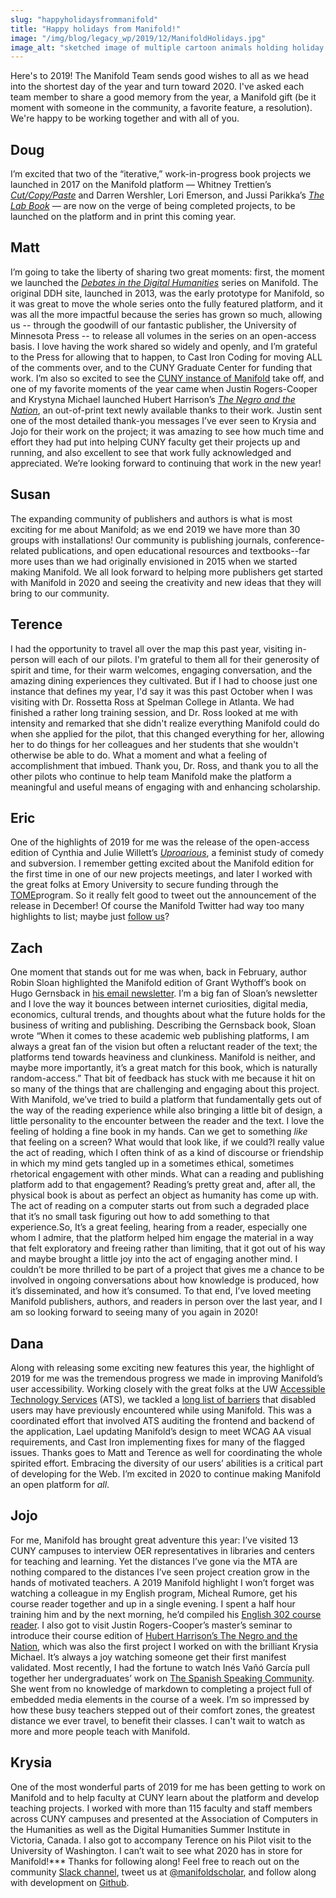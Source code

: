 ```yaml
---
slug: "happyholidaysfrommanifold"
title: "Happy holidays from Manifold!"
image: "/img/blog/legacy_wp/2019/12/ManifoldHolidays.jpg"
image_alt: "sketched image of multiple cartoon animals holding holiday items and a Manifold logo"
---
```


Here's to 2019! The Manifold Team sends good wishes to all as we head into the shortest day of the year and turn toward 2020. I've asked each team member to share a good memory from the year, a Manifold gift (be it moment with someone in the community, a favorite feature, a resolution). We're happy to be working together and with all of you.

<!--truncate-->

## Doug
I’m excited that two of the “iterative,” work-in-progress book projects we launched in 2017 on the Manifold platform — Whitney Trettien’s [_Cut/Copy/Paste_](https://manifold.umn.edu/projects/cut-copy-paste) and Darren Wershler, Lori Emerson, and Jussi Parikka’s [_The Lab Book_](https://manifold.umn.edu/projects/the-lab-book) — are now on the verge of being completed projects, to be launched on the platform and in print this coming year.&nbsp;

## Matt
I’m going to take the liberty of sharing two great moments: first, the moment we launched the [_Debates in the Digital Humanities_](http://dhdebates.gc.cuny.edu/) series on Manifold. The original DDH site, launched in 2013, was the early prototype for Manifold, so it was great to move the whole series onto the fully featured platform, and it was all the more impactful because the series has grown so much, allowing us -- through the goodwill of our fantastic publisher, the University of Minnesota Press -- to release all volumes in the series on an open-access basis. I love having the work shared so widely and openly, and I’m grateful to the Press for allowing that to happen, to Cast Iron Coding for moving ALL of the comments over, and to the CUNY Graduate Center for funding that work. I’m also so excited to see the [CUNY instance of Manifold](http://cuny.manifoldapp.org/) take off, and one of my favorite moments of the year came when Justin Rogers-Cooper and Krystyna Michael launched Hubert Harrison’s [_The Negro and the Nation_](https://cuny.manifoldapp.org/projects/hubert-harrison-the-negro-and-the-nation), an out-of-print text newly available thanks to their work. Justin sent one of the most detailed thank-you messages I’ve ever seen to Krysia and Jojo for their work on the project; it was amazing to see how much time and effort they had put into helping CUNY faculty get their projects up and running, and also excellent to see that work fully acknowledged and appreciated. We’re looking forward to continuing that work in the new year!&nbsp;

## Susan
The expanding community of publishers and authors is what is most exciting for me about Manifold; as we end 2019 we have more than 30 groups with installations! Our community is publishing journals, conference-related publications, and open educational resources and textbooks--far more uses than we had originally envisioned in 2015 when we started making Manifold. We all look forward to helping more publishers get started with Manifold in 2020 and seeing the creativity and new ideas that they will bring to our community.

## Terence
I had the opportunity to travel all over the map this past year, visiting in-person will each of our pilots. I'm grateful to them all for their generosity of spirit and time, for their warm welcomes, engaging conversation, and the amazing dining experiences they cultivated. But if I had to choose just one instance that defines my year, I'd say it was this past October when I was visiting with Dr. Rossetta Ross at Spelman College in Atlanta. We had finished a rather long training session, and Dr. Ross looked at me with intensity and remarked that she didn't realize everything Manifold could do when she applied for the pilot, that this changed everything for her, allowing her to do things for her colleagues and her students that she wouldn't otherwise be able to do. What a moment and what a feeling of accomplishment that imbued. Thank you, Dr. Ross, and thank you to all the other pilots who continue to help team Manifold make the platform a meaningful and useful means of engaging with and enhancing scholarship.

## Eric
One of the highlights of 2019 for me was the release of the open-access edition of Cynthia and Julie Willett’s [_Uproarious_](https://manifold.umn.edu/projects/uproarious), a feminist study of comedy and subversion. I remember getting excited about the Manifold edition for the first time in one of our new projects meetings, and later I worked with the great folks at Emory University to secure funding through the [TOME](https://www.openmonographs.org/)program. So it really felt good to tweet out the announcement of the release in December! Of course the Manifold Twitter had way too many highlights to list; maybe just [follow us](https://twitter.com/ManifoldScholar)?&nbsp;&nbsp;&nbsp;&nbsp;&nbsp;

## Zach&nbsp;
One moment that stands out for me was when, back in February, author Robin Sloan highlighted the Manifold edition of Grant Wythoff’s book on Hugo Gernsback in [his email newsletter](https://desert.glass/newsletter/week-7/). I’m a big fan of Sloan’s newsletter and I love the way it bounces between internet curiosities, digital media, economics, cultural trends, and thoughts about what the future holds for the business of writing and publishing.&nbsp;Describing the Gernsback book, Sloan wrote “When it comes to these academic web publishing platforms, I am always a great fan of the vision but often a reluctant reader of the text; the platforms tend towards heaviness and clunkiness. Manifold is neither, and maybe more importantly, it’s a great match for this book, which is naturally random-access.” That bit of feedback has stuck with me because it hit on so many of the things that are challenging and engaging about this project. With Manifold, we’ve tried to build a platform that fundamentally gets out of the way of the reading experience while also bringing a little bit of design, a little personality to the encounter between the reader and the text. I love the feeling of holding a fine book in my hands. Can we get to something _like_ that feeling on a screen? What would that look like, if we could?I really value the act of reading, which I often think of as a kind of discourse or friendship in which my mind gets tangled up in a sometimes ethical, sometimes rhetorical engagement with other minds. What can a reading and publishing platform add to that engagement? Reading’s pretty great and, after all, the physical book is about as perfect an object as humanity has come up with. The act of reading on a computer starts out from such a degraded place that it’s no small task figuring out how to add something to that experience.So, It’s a great feeling, hearing from a reader, especially one whom I admire, that the platform helped him engage the material in a way that felt exploratory and freeing rather than limiting, that it got out of his way and maybe brought a little joy into the act of engaging another mind. I couldn’t be more thrilled to be part of a project that gives me a chance to be involved in ongoing conversations about how knowledge is produced, how it’s disseminated, and how it’s consumed. To that end, I’ve loved meeting Manifold publishers, authors, and readers in person over the last year, and I am so looking forward to seeing many of you again in 2020!&nbsp;

## Dana
Along with releasing some exciting new features this year, the highlight of 2019 for me was the tremendous progress we made in improving Manifold’s user accessibility. Working closely with the great folks at the UW [Accessible Technology Services](https://www.washington.edu/accessibility/help/) (ATS), we tackled a [long list of barriers](https://github.com/ManifoldScholar/manifold/issues?q=is%3Aissue+is%3Aclosed+label%3Aaccessibility) that disabled users may have previously encountered while using Manifold. This was a coordinated effort that involved ATS auditing the frontend and backend of the application, Lael updating Manifold’s design to meet WCAG AA visual requirements, and Cast Iron implementing fixes for many of the flagged issues. Thanks goes to Matt and Terence as well for coordinating the whole spirited effort. Embracing the diversity of our users’ abilities is a critical part of developing for the Web. I’m excited in 2020 to continue making Manifold an open platform for _all_.

## Jojo
 For me, Manifold has brought great adventure this year: I’ve visited 13 CUNY campuses to interview OER representatives in libraries and centers for teaching and learning. Yet the distances I’ve gone via the MTA are nothing compared to the distances I’ve seen project creation grow in the hands of motivated teachers. A 2019 Manifold highlight I won’t forget was watching a colleague in my English program, Micheal Rumore, get his course reader together and up in a single evening. I spent a half hour training him and by the next morning, he’d compiled his [English 302 course reader](https://cuny.manifoldapp.org/projects/makingthemodern). I also got to visit Justin Rogers-Cooper’s master’s seminar to introduce their course edition of [Hubert Harrison’s The Negro and the Nation](https://cuny.manifoldapp.org/projects/hubert-harrison-the-negro-and-the-nation), which was also the first project I worked on with the brilliant Krysia Michael. It’s always a joy watching someone get their first manifest validated. Most recently, I had the fortune to watch Inés Vañó García pull together her undergraduates’ work on [The Spanish Speaking Community](https://cuny.manifoldapp.org/projects/the-spanish-speaking-community). She went from no knowledge of markdown to completing a project full of embedded media elements in the course of a week. I’m so impressed by how these busy teachers stepped out of their comfort zones, the greatest distance we ever travel, to benefit their classes. I can't wait to watch as more and more people teach with Manifold.

## Krysia
One of the most wonderful parts of 2019 for me has been getting to work on Manifold and to help faculty at CUNY learn about the platform and develop teaching projects. I worked with more than 115 faculty and staff members across CUNY campuses and presented at the Association of Computers in the Humanities as well as the Digital Humanities Summer Institute in Victoria, Canada. I also got to accompany Terence on his Pilot visit to the University of Washington. I can’t wait to see what 2020 has in store for Manifold!\*\*\* Thanks for following along! Feel free to reach out on the community [Slack channel](https://manifold-slackin.herokuapp.com/), tweet us at [@manifoldscholar](https://twitter.com/ManifoldScholar), and follow along with development on [Github](https://github.com/ManifoldScholar/manifold).


